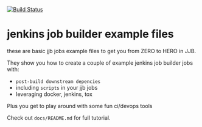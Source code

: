 [![Build Status](https://travis-ci.org/redeyesdemonkyo/myfirst-jjb.svg?branch=master)](https://travis-ci.org/redeyesdemonkyo/myfirst-jjb)

# jenkins job builder example files

these are basic jjb jobs example files to get you from ZERO to HERO in JJB.

They show you how to create a couple of example jenkins job builder jobs with:

* `post-build downstream depencies`
* including `scripts` in your jjb jobs
* leveraging docker, jenkins, tox

Plus you get to play around with some fun ci/devops tools

Check out `docs/README.md` for full tutorial.
